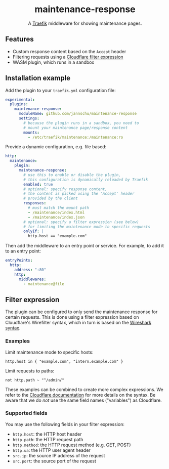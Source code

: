 <h1 align="center">
  maintenance-response
</h1>

<p align="center">
  A <a href="https://traefik.io/traefik">Traefik</a> middleware for showing maintenance pages.
</p>

## Features

- Custom response content based on the `Accept` header
- Filtering requests using a [Cloudflare filter expression](https://github.com/cloudflare/wirefilter)
- WASM plugin, which runs in a sandbox

## Installation example

Add the plugin to your `traefik.yml` configuration file:

```yaml
experimental:
  plugins:
    maintenance-response:
      moduleName: github.com/jannschu/maintenance-response
      settings:
        # because the plugin runs in a sandbox, you need to
        # mount your maintenance page/response content
        mounts:
          - /etc/traefik/maintenance:/maintenance:ro
```

Provide a dynamic configuration, e.g. file based:

```yaml
http:
  maintenance:
    plugin:
      maintenance-response:
        # use this to enable or disable the plugin,
        # this configuration is dynamically reloaded by Traefik
        enabled: true
        # optional: specify response content,
        # the content is picked using the 'Accept' header
        # provided by the client
        responses:
          # must match the mount path
          - /maintenance/index.html
          - /maintenance/index.json
        # optional: specify a filter expression (see below)
        # for limiting the maintenance mode to specific requests
        onlyIf: |
          http.host == "example.com"
```

Then add the middleware to an entry point or service. For example, to add
it to an entry point:

```yaml
entryPoints:
  http:
    address: ":80"
    http:
      middlewares:
        - maintenance@file
```

## Filter expression

The plugin can be configured to only send the maintenance response for
certain requests. This is done using a filter expression based on
Cloudflare's Wirefilter syntax, which in turn is based on the
[Wireshark syntax](https://www.wireshark.org/docs/wsug_html_chunked/ChWorkBuildDisplayFilterSection.html).

### Examples

Limit maintenance mode to specific hosts:

```
http.host in { "example.com", "intern.example.com" }
```

Limit requests to paths:

```
not http.path ~ "^/admin/"
```

These examples can be combined to create more complex expressions.
We refer to the [Cloudflare documentation](https://developers.cloudflare.com/ruleset-engine/rules-language/operators/)
for more details on the syntax. Be aware that we do _not_
use the same field names ("variables") as Cloudflare.

### Supported fields

You may use the following fields in your filter expression:

- `http.host`: the HTTP host header
- `http.path`: the HTTP request path
- `http.method`: the HTTP request method (e.g. GET, POST)
- `http.ua`: the HTTP user agent header
- `src.ip`: the source IP address of the request
- `src.port`: the source port of the request
